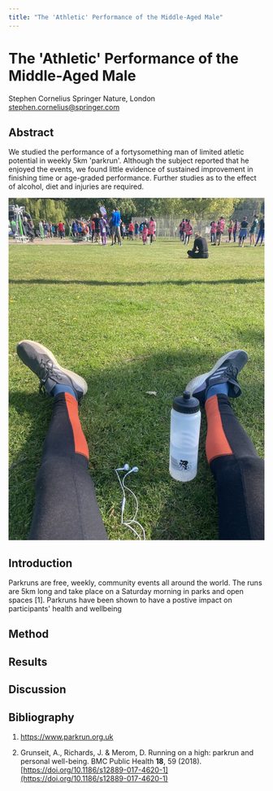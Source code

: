 ```yaml
---
title: "The 'Athletic' Performance of the Middle-Aged Male"
---
```


# The 'Athletic' Performance of the Middle-Aged Male

Stephen Cornelius
Springer Nature, London
stephen.cornelius@springer.com

## Abstract

We studied the performance of a fortysomething man of limited atletic potential in weekly 5km 'parkrun'. Although the subject reported that he enjoyed the events, we found little evidence of sustained improvement in finishing time or age-graded performance. Further studies as to the effect of alcohol, diet and injuries are required.

![Resting after a run](/images/fig1.jpg)

## Introduction

Parkruns are free, weekly, community events all around the world. The runs are 5km long and take place on a Saturday morning in parks and open spaces [1]. Parkruns have been shown to have a postive impact on participants' health and wellbeing


## Method

## Results

## Discussion

## Bibliography

1. https://www.parkrun.org.uk

2. Grunseit, A., Richards, J. & Merom, D. Running on a high: parkrun and personal well-being. BMC Public Health **18**, 59 (2018). [https://doi.org/10.1186/s12889-017-4620-1](https://doi.org/10.1186/s12889-017-4620-1)

